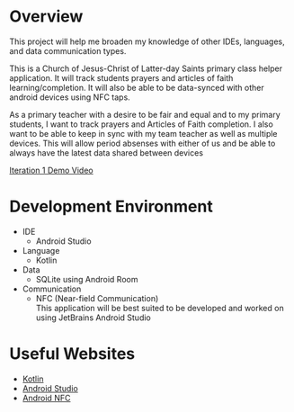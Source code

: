 # Overview

This project will help me broaden my knowledge of other IDEs, languages, and data communication types.

This is a Church of Jesus-Christ of Latter-day Saints primary class helper application. It will track students prayers and articles of faith learning/completion. It will also be able to be data-synced with other android devices using NFC taps.

As a primary teacher with a desire to be fair and equal and to my primary students, I want to track prayers and Articles of Faith completion. I also want to be able to keep in sync with my team teacher as well as multiple devices. This will allow period absenses with either of us and be able to always have the latest data shared between devices

[Iteration 1 Demo Video](https://youtu.be/m_0hweGCUBg)

# Development Environment

* IDE
  * Android Studio
* Language
  * Kotlin
* Data
  * SQLite using Android Room
* Communication
  * NFC (Near-field Communication)  
This application will be best suited to be developed and worked on using JetBrains Android Studio

# Useful Websites

* [Kotlin](https://kotlinlang.org/docs/getting-started.html)
* [Android Studio](https://developer.android.com/studio)
* [Android NFC](https://developer.android.com/develop/connectivity/nfc/nfc)
